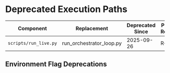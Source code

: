 # Deprecated Execution Paths
| Component | Replacement | Deprecated Since | Planned Removal | Migration Action | Notes |
|-----------|-------------|------------------|-----------------|------------------|-------|
| `scripts/run_live.py` | run_orchestrator_loop.py | 2025-09-26 | R+2 | update | autogen |

## Environment Flag Deprecations
